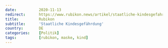 ```yaml
---
date:          2020-11-13
redirect:      https://www.rubikon.news/artikel/staatliche-kindesgefahrdung
title:         Rubikon
subtitle:      'Staatliche Kindesgefährdung'
country:       DE
categories:    [Politik]
tags:          [rubikon, maske, kind]
---
```


